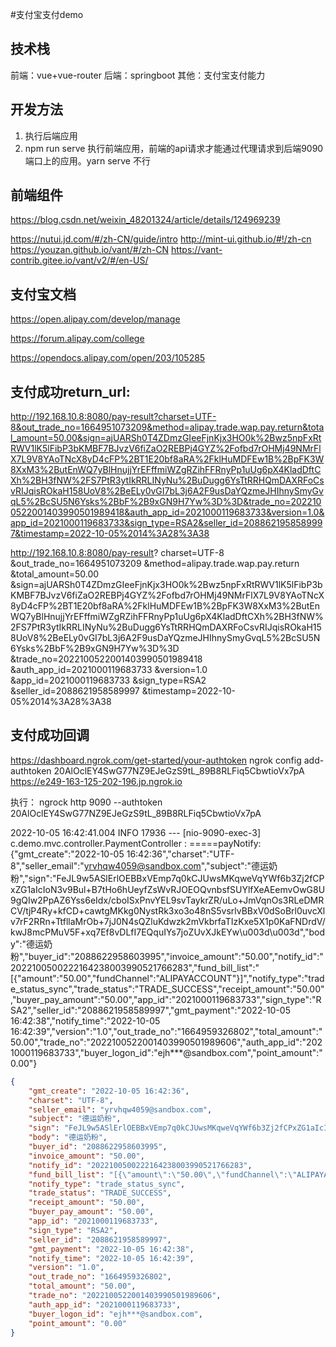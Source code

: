 #支付宝支付demo

## 技术栈
前端：vue+vue-router
后端：springboot
其他：支付宝支付能力

## 开发方法
1. 执行后端应用
2. npm run serve 执行前端应用，前端的api请求才能通过代理请求到后端9090端口上的应用。yarn serve 不行

## 前端组件
https://blog.csdn.net/weixin_48201324/article/details/124969239

https://nutui.jd.com/#/zh-CN/guide/intro
http://mint-ui.github.io/#!/zh-cn
https://youzan.github.io/vant/#/zh-CN
https://vant-contrib.gitee.io/vant/v2/#/en-US/


## 支付宝文档
https://open.alipay.com/develop/manage

https://forum.alipay.com/college

https://opendocs.alipay.com/open/203/105285


## 支付成功return_url:
http://192.168.10.8:8080/pay-result?charset=UTF-8&out_trade_no=1664951073209&method=alipay.trade.wap.pay.return&total_amount=50.00&sign=ajUARSh0T4ZDmzGIeeFjnKjx3HO0k%2Bwz5npFxRtRWV1lK5lFibP3bKMBF7BJvzV6fiZaO2REBPj4GYZ%2Fofbd7rOHMj49NMrFlX7L9V8YAoTNcX8yD4cFP%2BT1E20bf8aRA%2FklHuMDFEw1B%2BpFK3W8XxM3%2ButEnWQ7yBlHnujjYrEFffmiWZgRZihFFRnyPp1uUg6pX4KladDftCXh%2BH3fNW%2FS7PtR3ytIkRRLINyNu%2BuDugg6YsTtRRHQmDAXRFoCsvRIJqisROkaH158UoV8%2BeELy0vGI7bL3j6A2F9usDaYQzmeJHIhnySmyGvqL5%2BcSU5N6Ysks%2BbF%2B9xGN9H7Yw%3D%3D&trade_no=2022100522001403990501989418&auth_app_id=2021000119683733&version=1.0&app_id=2021000119683733&sign_type=RSA2&seller_id=2088621958589997&timestamp=2022-10-05%2014%3A28%3A38

http://192.168.10.8:8080/pay-result?
charset=UTF-8
&out_trade_no=1664951073209
&method=alipay.trade.wap.pay.return
&total_amount=50.00
&sign=ajUARSh0T4ZDmzGIeeFjnKjx3HO0k%2Bwz5npFxRtRWV1lK5lFibP3bKMBF7BJvzV6fiZaO2REBPj4GYZ%2Fofbd7rOHMj49NMrFlX7L9V8YAoTNcX8yD4cFP%2BT1E20bf8aRA%2FklHuMDFEw1B%2BpFK3W8XxM3%2ButEnWQ7yBlHnujjYrEFffmiWZgRZihFFRnyPp1uUg6pX4KladDftCXh%2BH3fNW%2FS7PtR3ytIkRRLINyNu%2BuDugg6YsTtRRHQmDAXRFoCsvRIJqisROkaH158UoV8%2BeELy0vGI7bL3j6A2F9usDaYQzmeJHIhnySmyGvqL5%2BcSU5N6Ysks%2BbF%2B9xGN9H7Yw%3D%3D
&trade_no=2022100522001403990501989418
&auth_app_id=2021000119683733
&version=1.0
&app_id=2021000119683733
&sign_type=RSA2
&seller_id=2088621958589997
&timestamp=2022-10-05%2014%3A28%3A38



## 支付成功回调
https://dashboard.ngrok.com/get-started/your-authtoken
ngrok config add-authtoken 20AlOclEY4SwG77NZ9EJeGzS9tL_89B8RLFiq5CbwtioVx7pA
https://e249-163-125-202-196.jp.ngrok.io

执行：
ngrock http 9090  --authtoken 20AlOclEY4SwG77NZ9EJeGzS9tL_89B8RLFiq5CbwtioVx7pA


2022-10-05 16:42:41.004  INFO 17936 --- [nio-9090-exec-3] c.demo.mvc.controller.PaymentController  : =====payNotify:
{"gmt_create":"2022-10-05 16:42:36","charset":"UTF-8","seller_email":"yrvhqw4059@sandbox.com","subject":"德运奶粉","sign":"FeJL9w5ASlErlOEBBxVEmp7q0kCJUwsMKqweVqYWf6b3Zj2fCPxZG1aIcIoN3v9Bul+B7tHo6hUeyfZsWvRJOEOQvnbsfSUYlfXeAEemvOwG8U9gQIw2PpAZ6Yss6eIdx/cboISxPnvYEL9svTaykrZR/uLo+JmVqnOs3RLeDMRCV/tjP4Ry+kfCD+cawtgMKkg0NystRk3xo3o48nS5vsrlvBBxV0dSoBrl0uvcXlv7rF2RRn+TtfllaMrOb+7jJ0N4sQZluKdwzk2mVkbrfaTIzKxe5X1p0KaFNDrdV/kwJ8mcPMuV5F+xq7Ef8vDLfI7EQquIYs7joZUvXJkEYw\u003d\u003d","body":"德运奶粉","buyer_id":"2088622958603995","invoice_amount":"50.00","notify_id":"2022100500222164238003990521766283","fund_bill_list":"[{\"amount\":\"50.00\",\"fundChannel\":\"ALIPAYACCOUNT\"}]","notify_type":"trade_status_sync","trade_status":"TRADE_SUCCESS","receipt_amount":"50.00","buyer_pay_amount":"50.00","app_id":"2021000119683733","sign_type":"RSA2","seller_id":"2088621958589997","gmt_payment":"2022-10-05 16:42:38","notify_time":"2022-10-05 16:42:39","version":"1.0","out_trade_no":"1664959326802","total_amount":"50.00","trade_no":"2022100522001403990501989606","auth_app_id":"2021000119683733","buyer_logon_id":"ejh***@sandbox.com","point_amount":"0.00"}

```json
{
	"gmt_create": "2022-10-05 16:42:36",
	"charset": "UTF-8",
	"seller_email": "yrvhqw4059@sandbox.com",
	"subject": "德运奶粉",
	"sign": "FeJL9w5ASlErlOEBBxVEmp7q0kCJUwsMKqweVqYWf6b3Zj2fCPxZG1aIcIoN3v9Bul+B7tHo6hUeyfZsWvRJOEOQvnbsfSUYlfXeAEemvOwG8U9gQIw2PpAZ6Yss6eIdx/cboISxPnvYEL9svTaykrZR/uLo+JmVqnOs3RLeDMRCV/tjP4Ry+kfCD+cawtgMKkg0NystRk3xo3o48nS5vsrlvBBxV0dSoBrl0uvcXlv7rF2RRn+TtfllaMrOb+7jJ0N4sQZluKdwzk2mVkbrfaTIzKxe5X1p0KaFNDrdV/kwJ8mcPMuV5F+xq7Ef8vDLfI7EQquIYs7joZUvXJkEYw\u003d\u003d",
	"body": "德运奶粉",
	"buyer_id": "2088622958603995",
	"invoice_amount": "50.00",
	"notify_id": "2022100500222164238003990521766283",
	"fund_bill_list": "[{\"amount\":\"50.00\",\"fundChannel\":\"ALIPAYACCOUNT\"}]",
	"notify_type": "trade_status_sync",
	"trade_status": "TRADE_SUCCESS",
	"receipt_amount": "50.00",
	"buyer_pay_amount": "50.00",
	"app_id": "2021000119683733",
	"sign_type": "RSA2",
	"seller_id": "2088621958589997",
	"gmt_payment": "2022-10-05 16:42:38",
	"notify_time": "2022-10-05 16:42:39",
	"version": "1.0",
	"out_trade_no": "1664959326802",
	"total_amount": "50.00",
	"trade_no": "2022100522001403990501989606",
	"auth_app_id": "2021000119683733",
	"buyer_logon_id": "ejh***@sandbox.com",
	"point_amount": "0.00"
}

```
